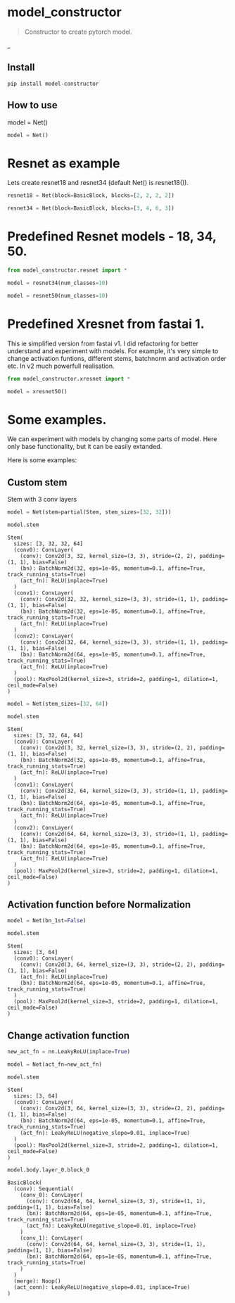 <!--

#################################################
### THIS FILE WAS AUTOGENERATED! DO NOT EDIT! ###
#################################################
# file to edit: nbs/index.ipynb
# command to build the docs after a change: nbdev_build_docs

-->

# model_constructor

> Constructor to create pytorch model.


_

## Install

`pip install model-constructor`

## How to use

model = Net()
<div class="codecell" markdown="1">
<div class="input_area" markdown="1">

```python
model = Net()
```

</div>

</div>

# Resnet as example

Lets create resnet18 and resnet34 (default Net() is resnet18()).
<div class="codecell" markdown="1">
<div class="input_area" markdown="1">

```python
resnet18 = Net(block=BasicBlock, blocks=[2, 2, 2, 2])
```

</div>

</div>
<div class="codecell" markdown="1">
<div class="input_area" markdown="1">

```python
resnet34 = Net(block=BasicBlock, blocks=[3, 4, 6, 3])
```

</div>

</div>

# Predefined Resnet models - 18, 34, 50.
<div class="codecell" markdown="1">
<div class="input_area" markdown="1">

```python
from model_constructor.resnet import *
```

</div>

</div>
<div class="codecell" markdown="1">
<div class="input_area" markdown="1">

```python
model = resnet34(num_classes=10)
```

</div>

</div>
<div class="codecell" markdown="1">
<div class="input_area" markdown="1">

```python
model = resnet50(num_classes=10)
```

</div>

</div>

# Predefined Xresnet from fastai 1.

This ie simplified version from fastai v1. I did refactoring for better understand and experiment with models. For example, it's very simple to change activation funtions, different stems, batchnorm and activation order etc. In v2 much powerfull realisation.
<div class="codecell" markdown="1">
<div class="input_area" markdown="1">

```python
from model_constructor.xresnet import *
```

</div>

</div>
<div class="codecell" markdown="1">
<div class="input_area" markdown="1">

```python
model = xresnet50()
```

</div>

</div>

# Some examples.

We can experiment with models by changing some parts of model. Here only base functionality, but it can be easily extanded.

Here is some examples:
    

## Custom stem

Stem with 3 conv layers
<div class="codecell" markdown="1">
<div class="input_area" markdown="1">

```python
model = Net(stem=partial(Stem, stem_sizes=[32, 32]))
```

</div>

</div>
<div class="codecell" markdown="1">
<div class="input_area" markdown="1">

```python
model.stem
```

</div>
<div class="output_area" markdown="1">




    Stem(
      sizes: [3, 32, 32, 64]
      (conv0): ConvLayer(
        (conv): Conv2d(3, 32, kernel_size=(3, 3), stride=(2, 2), padding=(1, 1), bias=False)
        (bn): BatchNorm2d(32, eps=1e-05, momentum=0.1, affine=True, track_running_stats=True)
        (act_fn): ReLU(inplace=True)
      )
      (conv1): ConvLayer(
        (conv): Conv2d(32, 32, kernel_size=(3, 3), stride=(1, 1), padding=(1, 1), bias=False)
        (bn): BatchNorm2d(32, eps=1e-05, momentum=0.1, affine=True, track_running_stats=True)
        (act_fn): ReLU(inplace=True)
      )
      (conv2): ConvLayer(
        (conv): Conv2d(32, 64, kernel_size=(3, 3), stride=(1, 1), padding=(1, 1), bias=False)
        (bn): BatchNorm2d(64, eps=1e-05, momentum=0.1, affine=True, track_running_stats=True)
        (act_fn): ReLU(inplace=True)
      )
      (pool): MaxPool2d(kernel_size=3, stride=2, padding=1, dilation=1, ceil_mode=False)
    )



</div>

</div>
<div class="codecell" markdown="1">
<div class="input_area" markdown="1">

```python
model = Net(stem_sizes=[32, 64])
```

</div>

</div>
<div class="codecell" markdown="1">
<div class="input_area" markdown="1">

```python
model.stem
```

</div>
<div class="output_area" markdown="1">




    Stem(
      sizes: [3, 32, 64, 64]
      (conv0): ConvLayer(
        (conv): Conv2d(3, 32, kernel_size=(3, 3), stride=(2, 2), padding=(1, 1), bias=False)
        (bn): BatchNorm2d(32, eps=1e-05, momentum=0.1, affine=True, track_running_stats=True)
        (act_fn): ReLU(inplace=True)
      )
      (conv1): ConvLayer(
        (conv): Conv2d(32, 64, kernel_size=(3, 3), stride=(1, 1), padding=(1, 1), bias=False)
        (bn): BatchNorm2d(64, eps=1e-05, momentum=0.1, affine=True, track_running_stats=True)
        (act_fn): ReLU(inplace=True)
      )
      (conv2): ConvLayer(
        (conv): Conv2d(64, 64, kernel_size=(3, 3), stride=(1, 1), padding=(1, 1), bias=False)
        (bn): BatchNorm2d(64, eps=1e-05, momentum=0.1, affine=True, track_running_stats=True)
        (act_fn): ReLU(inplace=True)
      )
      (pool): MaxPool2d(kernel_size=3, stride=2, padding=1, dilation=1, ceil_mode=False)
    )



</div>

</div>

## Activation function before Normalization
<div class="codecell" markdown="1">
<div class="input_area" markdown="1">

```python
model = Net(bn_1st=False)
```

</div>

</div>
<div class="codecell" markdown="1">
<div class="input_area" markdown="1">

```python
model.stem
```

</div>
<div class="output_area" markdown="1">




    Stem(
      sizes: [3, 64]
      (conv0): ConvLayer(
        (conv): Conv2d(3, 64, kernel_size=(3, 3), stride=(2, 2), padding=(1, 1), bias=False)
        (act_fn): ReLU(inplace=True)
        (bn): BatchNorm2d(64, eps=1e-05, momentum=0.1, affine=True, track_running_stats=True)
      )
      (pool): MaxPool2d(kernel_size=3, stride=2, padding=1, dilation=1, ceil_mode=False)
    )



</div>

</div>


## Change activation function
<div class="codecell" markdown="1">
<div class="input_area" markdown="1">

```python
new_act_fn = nn.LeakyReLU(inplace=True)
```

</div>

</div>
<div class="codecell" markdown="1">
<div class="input_area" markdown="1">

```python
model = Net(act_fn=new_act_fn)
```

</div>

</div>
<div class="codecell" markdown="1">
<div class="input_area" markdown="1">

```python
model.stem
```

</div>
<div class="output_area" markdown="1">




    Stem(
      sizes: [3, 64]
      (conv0): ConvLayer(
        (conv): Conv2d(3, 64, kernel_size=(3, 3), stride=(2, 2), padding=(1, 1), bias=False)
        (bn): BatchNorm2d(64, eps=1e-05, momentum=0.1, affine=True, track_running_stats=True)
        (act_fn): LeakyReLU(negative_slope=0.01, inplace=True)
      )
      (pool): MaxPool2d(kernel_size=3, stride=2, padding=1, dilation=1, ceil_mode=False)
    )



</div>

</div>
<div class="codecell" markdown="1">
<div class="input_area" markdown="1">

```python
model.body.layer_0.block_0
```

</div>
<div class="output_area" markdown="1">




    BasicBlock(
      (conv): Sequential(
        (conv_0): ConvLayer(
          (conv): Conv2d(64, 64, kernel_size=(3, 3), stride=(1, 1), padding=(1, 1), bias=False)
          (bn): BatchNorm2d(64, eps=1e-05, momentum=0.1, affine=True, track_running_stats=True)
          (act_fn): LeakyReLU(negative_slope=0.01, inplace=True)
        )
        (conv_1): ConvLayer(
          (conv): Conv2d(64, 64, kernel_size=(3, 3), stride=(1, 1), padding=(1, 1), bias=False)
          (bn): BatchNorm2d(64, eps=1e-05, momentum=0.1, affine=True, track_running_stats=True)
        )
      )
      (merge): Noop()
      (act_conn): LeakyReLU(negative_slope=0.01, inplace=True)
    )



</div>

</div>
